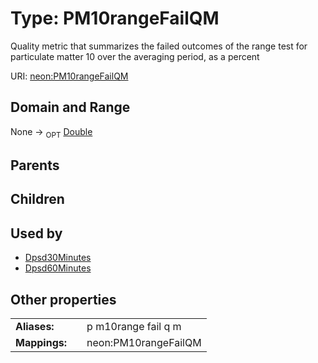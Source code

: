 
# Type: PM10rangeFailQM


Quality metric that summarizes the failed outcomes of the range test for particulate matter 10 over the averaging period, as a percent

URI: [neon:PM10rangeFailQM](https://data.neonscience.org/PM10rangeFailQM)


## Domain and Range

None ->  <sub>OPT</sub> [Double](types/Double.md)

## Parents


## Children


## Used by

 * [Dpsd30Minutes](Dpsd30Minutes.md)
 * [Dpsd60Minutes](Dpsd60Minutes.md)

## Other properties

|  |  |  |
| --- | --- | --- |
| **Aliases:** | | p m10range fail q m |
| **Mappings:** | | neon:PM10rangeFailQM |

